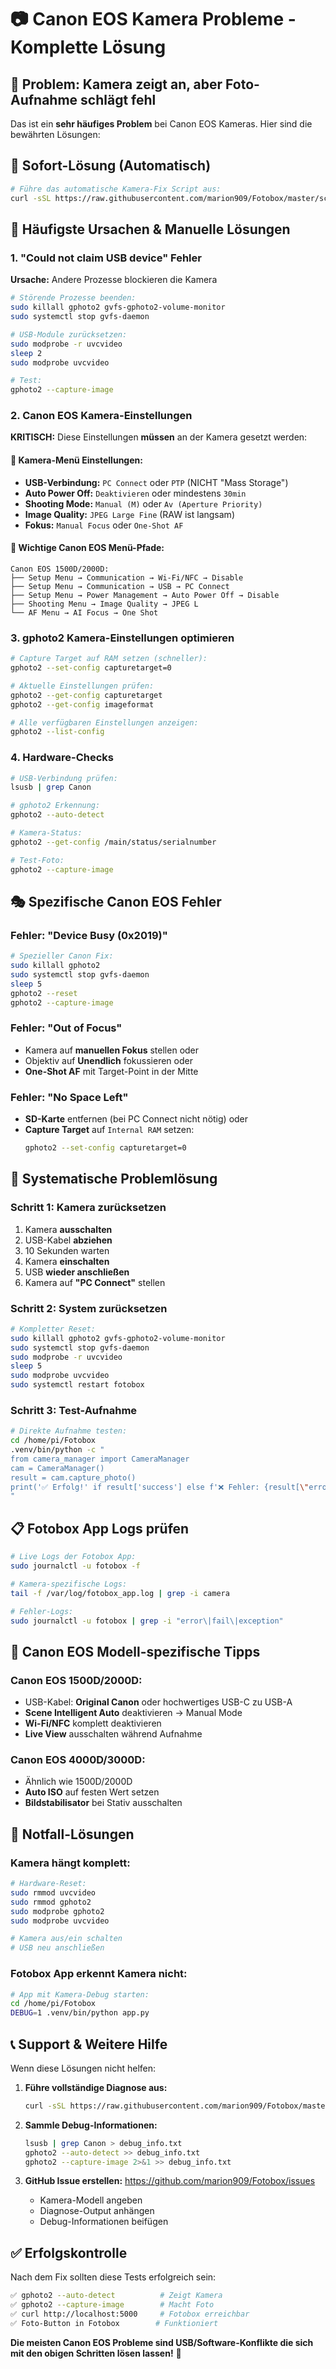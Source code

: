 # 📷 Canon EOS Kamera Probleme - Komplette Lösung

## 🚨 Problem: Kamera zeigt an, aber Foto-Aufnahme schlägt fehl

Das ist ein **sehr häufiges Problem** bei Canon EOS Kameras. Hier sind die bewährten Lösungen:

## 🔧 Sofort-Lösung (Automatisch)

```bash
# Führe das automatische Kamera-Fix Script aus:
curl -sSL https://raw.githubusercontent.com/marion909/Fotobox/master/scripts/diagnose_camera.sh | sudo bash
```

## 🎯 Häufigste Ursachen & Manuelle Lösungen

### 1. **"Could not claim USB device" Fehler**

**Ursache:** Andere Prozesse blockieren die Kamera

```bash
# Störende Prozesse beenden:
sudo killall gphoto2 gvfs-gphoto2-volume-monitor
sudo systemctl stop gvfs-daemon

# USB-Module zurücksetzen:
sudo modprobe -r uvcvideo
sleep 2
sudo modprobe uvcvideo

# Test:
gphoto2 --capture-image
```

### 2. **Canon EOS Kamera-Einstellungen**

**KRITISCH:** Diese Einstellungen **müssen** an der Kamera gesetzt werden:

#### 📱 **Kamera-Menü Einstellungen:**
- **USB-Verbindung:** `PC Connect` oder `PTP` (NICHT "Mass Storage")
- **Auto Power Off:** `Deaktivieren` oder mindestens `30min`
- **Shooting Mode:** `Manual (M)` oder `Av (Aperture Priority)`
- **Image Quality:** `JPEG Large Fine` (RAW ist langsam)
- **Fokus:** `Manual Focus` oder `One-Shot AF`

#### 🔧 **Wichtige Canon EOS Menü-Pfade:**
```
Canon EOS 1500D/2000D:
├── Setup Menu → Communication → Wi-Fi/NFC → Disable
├── Setup Menu → Communication → USB → PC Connect  
├── Setup Menu → Power Management → Auto Power Off → Disable
├── Shooting Menu → Image Quality → JPEG L
└── AF Menu → AI Focus → One Shot
```

### 3. **gphoto2 Kamera-Einstellungen optimieren**

```bash
# Capture Target auf RAM setzen (schneller):
gphoto2 --set-config capturetarget=0

# Aktuelle Einstellungen prüfen:
gphoto2 --get-config capturetarget
gphoto2 --get-config imageformat

# Alle verfügbaren Einstellungen anzeigen:
gphoto2 --list-config
```

### 4. **Hardware-Checks**

```bash
# USB-Verbindung prüfen:
lsusb | grep Canon

# gphoto2 Erkennung:
gphoto2 --auto-detect

# Kamera-Status:
gphoto2 --get-config /main/status/serialnumber

# Test-Foto:
gphoto2 --capture-image
```

## 🎭 **Spezifische Canon EOS Fehler**

### **Fehler: "Device Busy (0x2019)"**
```bash
# Spezieller Canon Fix:
sudo killall gphoto2
sudo systemctl stop gvfs-daemon
sleep 5
gphoto2 --reset
gphoto2 --capture-image
```

### **Fehler: "Out of Focus"**
- Kamera auf **manuellen Fokus** stellen oder
- Objektiv auf **Unendlich** fokussieren oder  
- **One-Shot AF** mit Target-Point in der Mitte

### **Fehler: "No Space Left"**
- **SD-Karte** entfernen (bei PC Connect nicht nötig) oder
- **Capture Target** auf `Internal RAM` setzen:
  ```bash
  gphoto2 --set-config capturetarget=0
  ```

## 🔄 **Systematische Problemlösung**

### **Schritt 1: Kamera zurücksetzen**
1. Kamera **ausschalten**
2. USB-Kabel **abziehen** 
3. 10 Sekunden warten
4. Kamera **einschalten**
5. USB **wieder anschließen**
6. Kamera auf **"PC Connect"** stellen

### **Schritt 2: System zurücksetzen**
```bash
# Kompletter Reset:
sudo killall gphoto2 gvfs-gphoto2-volume-monitor
sudo systemctl stop gvfs-daemon
sudo modprobe -r uvcvideo
sleep 5
sudo modprobe uvcvideo
sudo systemctl restart fotobox
```

### **Schritt 3: Test-Aufnahme**
```bash
# Direkte Aufnahme testen:
cd /home/pi/Fotobox
.venv/bin/python -c "
from camera_manager import CameraManager
cam = CameraManager()
result = cam.capture_photo()
print('✅ Erfolg!' if result['success'] else f'❌ Fehler: {result[\"error\"]}')
"
```

## 📋 **Fotobox App Logs prüfen**

```bash
# Live Logs der Fotobox App:
sudo journalctl -u fotobox -f

# Kamera-spezifische Logs:
tail -f /var/log/fotobox_app.log | grep -i camera

# Fehler-Logs:
sudo journalctl -u fotobox | grep -i "error\|fail\|exception"
```

## 🎯 **Canon EOS Modell-spezifische Tipps**

### **Canon EOS 1500D/2000D:**
- USB-Kabel: **Original Canon** oder hochwertiges USB-C zu USB-A
- **Scene Intelligent Auto** deaktivieren → Manual Mode
- **Wi-Fi/NFC** komplett deaktivieren
- **Live View** ausschalten während Aufnahme

### **Canon EOS 4000D/3000D:**
- Ähnlich wie 1500D/2000D
- **Auto ISO** auf festen Wert setzen
- **Bildstabilisator** bei Stativ ausschalten

## 🚨 **Notfall-Lösungen**

### **Kamera hängt komplett:**
```bash
# Hardware-Reset:
sudo rmmod uvcvideo
sudo rmmod gphoto2
sudo modprobe gphoto2
sudo modprobe uvcvideo

# Kamera aus/ein schalten
# USB neu anschließen
```

### **Fotobox App erkennt Kamera nicht:**
```bash
# App mit Kamera-Debug starten:
cd /home/pi/Fotobox
DEBUG=1 .venv/bin/python app.py
```

## 📞 **Support & Weitere Hilfe**

Wenn diese Lösungen nicht helfen:

1. **Führe vollständige Diagnose aus:**
   ```bash
   curl -sSL https://raw.githubusercontent.com/marion909/Fotobox/master/scripts/diagnose_camera.sh | sudo bash > kamera_diagnose.txt
   ```

2. **Sammle Debug-Informationen:**
   ```bash
   lsusb | grep Canon > debug_info.txt
   gphoto2 --auto-detect >> debug_info.txt
   gphoto2 --capture-image 2>&1 >> debug_info.txt
   ```

3. **GitHub Issue erstellen:** https://github.com/marion909/Fotobox/issues
   - Kamera-Modell angeben
   - Diagnose-Output anhängen
   - Debug-Informationen beifügen

## ✅ **Erfolgskontrolle**

Nach dem Fix sollten diese Tests erfolgreich sein:

```bash
✅ gphoto2 --auto-detect          # Zeigt Kamera
✅ gphoto2 --capture-image        # Macht Foto
✅ curl http://localhost:5000     # Fotobox erreichbar
✅ Foto-Button in Fotobox        # Funktioniert
```

**Die meisten Canon EOS Probleme sind USB/Software-Konflikte die sich mit den obigen Schritten lösen lassen!** 📸